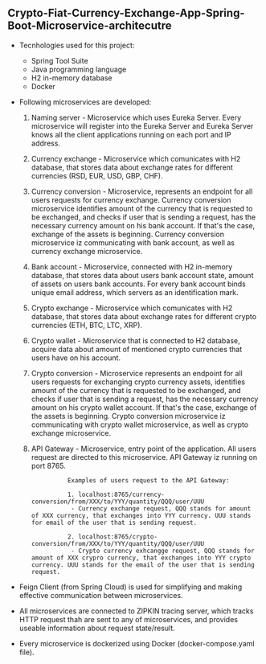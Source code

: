 ## Crypto-Fiat-Currency-Exchange-App-Spring-Boot-Microservice-architecutre

* Tecnhologies used for this project:
  - Spring Tool Suite
  - Java programming language
  - H2 in-memory database
  - Docker
  
* Following microservices are developed:

  1. Naming server - Microservice which uses Eureka Server. Every microservice will register into the Eureka Server and Eureka Server knows all the client
                     applications running on each port and IP address.
             
  2. Currency exchange - Microservice which comunicates with H2 database, that stores data about exchange rates for different currencies (RSD, EUR, USD, GBP,                              CHF). 
  
  3. Currency conversion - Microservice, represents an endpoint for all users requests for currency exchange. Currency conversion microservice identifies amount
                           of the currency that is requested to be exchanged, and checks if user that is sending a request, has the necessary currency amount on                                  his bank account. If that's the case, exchange of the assets is beginning. Currency conversion microservice iz communicating with bank                                  account, as well as currency exchange microservice.
                           
  4. Bank account - Microservice, connected with H2 in-memory database, that stores data about users bank account state, amount of assets on users bank accounts.
                    For every bank account binds unique email address, which servers as an identification mark.
                    
  5. Crypto exchange - Microservice which comunicates with H2 database, that stores data about exchange rates for different crypto currencies (ETH, BTC, LTC,                                  XRP).
  
  6. Crypto wallet - Microservice that is connected to H2 database, acquire data about amount of mentioned crypto currencies that users have on his account.
  
  7. Crypto conversion - Microservice represents an endpoint for all users requests for exchanging crypto currency assets, identifies amount
                         of the currency that is requested to be exchanged, and checks if user that is sending a request, has the necessary currency amount                                      on his crypto wallet account. If that's the case, exchange of the assets is beginning. Crypto conversion microservice iz                                                communicating with crypto wallet microservice, as well as crypto exchange microservice. 
                           
  8. API Gateway - Microservice, entry point of the application. All users request are directed to this microservice. API Gateway iz running on port 8765. 
 
                   
                   Examples of users request to the API Gateway: 
                   
                   1. localhost:8765/currency-conversion/from/XXX/to/YYY/quantity/QQQ/user/UUU
                    - Currency exchange request, QQQ stands for amount of XXX currency, that exchanges into YYY currency. UUU stands for email of the user that is sending request.
                   
                   2. localhost:8765/crypto-conversion/from/XXX/to/YYY/quantity/QQQ/user/UUU
                    - Crypto currency exhcangge request, QQQ stands for amount of XXX crypro currency, that exchanges into YYY crypto currency. UUU stands for the email of the user that is sending request.
                  
 * Feign Client (from Spring Cloud) is used for simplifying and making effective communication between microservices.
 * All microservices are connected to ZIPKIN tracing server, which tracks HTTP request thah are sent to any of microservices, and provides useable information about      request state/result. 
 * Every microservice is dockerized using Docker (docker-compose.yaml file).          
